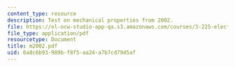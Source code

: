 ```yaml
---
content_type: resource
description: Test on mechanical properties from 2002.
file: https://ol-ocw-studio-app-qa.s3.amazonaws.com/courses/3-225-electronic-and-mechanical-properties-of-materials-fall-2007/6a8c6b93989bf8f5aa24a7b7cd7945af_m2002.pdf
file_type: application/pdf
resourcetype: Document
title: m2002.pdf
uid: 6a8c6b93-989b-f8f5-aa24-a7b7cd7945af
---
```

